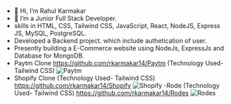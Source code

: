 - 👋 Hi, I’m Rahul Karmakar
- 👀 I’m a Junior Full Stack Developer.
- skills in HTML, CSS, Tailwind CSS, JavaScript, React, NodeJS, Express JS, MySQL, PostgreSQL.
- Developed a Backend project. which include authetication of user.
- Presently building a E-Commerce website using NodeJs, ExpressJs and Database for MongoDB.
- Paytm Clone
 https://github.com/rkarmakar14/Paytm (Technology Used- Tailwind CSS)
 ![Paytm](https://user-images.githubusercontent.com/110077056/194805126-e2f4d75e-d653-438a-8d3f-1168959a5a57.jpeg)
- Shopify Clone (Technology Used- Tailwind CSS)
 https://github.com/rkarmakar14/Shopify
 ![Shopify](https://user-images.githubusercontent.com/110077056/194805074-3814255f-0f1f-4c8e-a0bd-090019cab52d.jpeg)
-Rode (Technology Used- Tailwind CSS)
https://github.com/rkarmakar14/Rodes
![Rodes](https://user-images.githubusercontent.com/110077056/194805192-5f356cd4-a269-432f-a1b0-560677efbbe9.jpeg)


